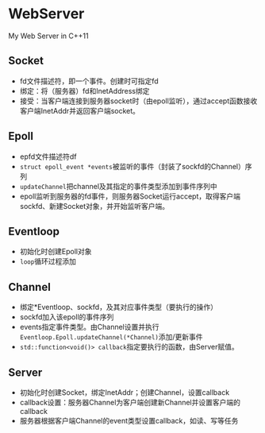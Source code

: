 # WebServer
My Web Server in C++11

## Socket
- fd文件描述符，即一个事件。创建时可指定fd
- 绑定：将（服务器）fd和InetAddress绑定
- 接受：当客户端连接到服务器socket时（由epoll监听），通过accept函数接收客户端InetAddr并返回客户端socket。

## Epoll
- epfd文件描述符df
- `struct epoll_event *events`被监听的事件（封装了sockfd的Channel）序列
- `updateChannel`把channel及其指定的事件类型添加到事件序列中
- epoll监听到服务器的fd事件，则服务器Socket运行accept，取得客户端sockfd、新建Socket对象，并开始监听客户端。

## Eventloop
- 初始化时创建Epoll对象
- `loop`循环过程添加

## Channel
- 绑定*Eventloop、sockfd，及其对应事件类型（要执行的操作）
- sockfd加入该epoll的事件序列
- events指定事件类型。由Channel设置并执行`Eventloop.Epoll.updateChannel(*Channel)`添加/更新事件
- `std::function<void()> callback`指定要执行的函数，由Server赋值。

## Server
- 初始化时创建Socket，绑定InetAddr；创建Channel，设置callback
- callback设置：服务器Channel为客户端创建新Channel并设置客户端的callback
- 服务器根据客户端Channel的event类型设置callback，如读、写等任务
